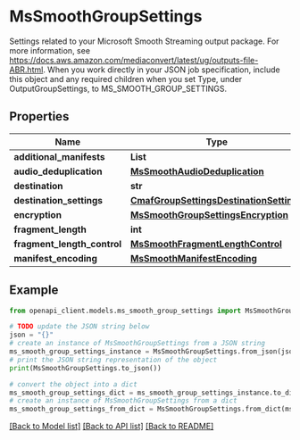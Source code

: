# MsSmoothGroupSettings

Settings related to your Microsoft Smooth Streaming output package. For more information, see https://docs.aws.amazon.com/mediaconvert/latest/ug/outputs-file-ABR.html. When you work directly in your JSON job specification, include this object and any required children when you set Type, under OutputGroupSettings, to MS_SMOOTH_GROUP_SETTINGS.

## Properties

Name | Type | Description | Notes
------------ | ------------- | ------------- | -------------
**additional_manifests** | **List** |  | [optional] 
**audio_deduplication** | [**MsSmoothAudioDeduplication**](MsSmoothAudioDeduplication.md) |  | [optional] 
**destination** | **str** |  | [optional] 
**destination_settings** | [**CmafGroupSettingsDestinationSettings**](CmafGroupSettingsDestinationSettings.md) |  | [optional] 
**encryption** | [**MsSmoothGroupSettingsEncryption**](MsSmoothGroupSettingsEncryption.md) |  | [optional] 
**fragment_length** | **int** |  | [optional] 
**fragment_length_control** | [**MsSmoothFragmentLengthControl**](MsSmoothFragmentLengthControl.md) |  | [optional] 
**manifest_encoding** | [**MsSmoothManifestEncoding**](MsSmoothManifestEncoding.md) |  | [optional] 

## Example

```python
from openapi_client.models.ms_smooth_group_settings import MsSmoothGroupSettings

# TODO update the JSON string below
json = "{}"
# create an instance of MsSmoothGroupSettings from a JSON string
ms_smooth_group_settings_instance = MsSmoothGroupSettings.from_json(json)
# print the JSON string representation of the object
print(MsSmoothGroupSettings.to_json())

# convert the object into a dict
ms_smooth_group_settings_dict = ms_smooth_group_settings_instance.to_dict()
# create an instance of MsSmoothGroupSettings from a dict
ms_smooth_group_settings_from_dict = MsSmoothGroupSettings.from_dict(ms_smooth_group_settings_dict)
```
[[Back to Model list]](../README.md#documentation-for-models) [[Back to API list]](../README.md#documentation-for-api-endpoints) [[Back to README]](../README.md)


